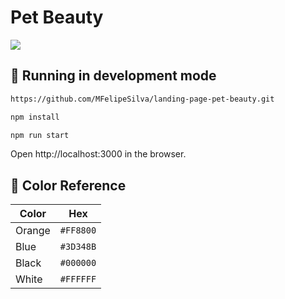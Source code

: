 # Pet Beauty

<img src="https://i.ibb.co/tM0zfD7/Screenshot-2024-04-29-090903.png" />


## 🚀 Running in development mode

```bash
https://github.com/MFelipeSilva/landing-page-pet-beauty.git

npm install

npm run start
```

Open http://localhost:3000 in the browser.

## 🎨 Color Reference

| Color          | Hex                                                                |
| -------------- | ------------------------------------------------------------------ |
| Orange         | `#FF8800` |
| Blue           | `#3D348B` |
| Black          | `#000000` |
| White          | `#FFFFFF` |
